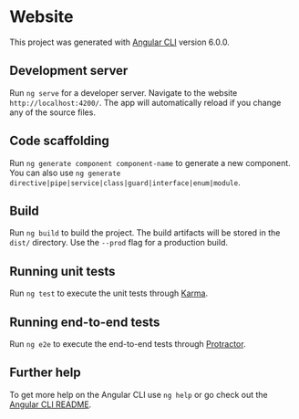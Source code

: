 # Website

This project was generated with [Angular CLI](https://github.com/angular/angular-cli) version 6.0.0.

## Development server

Run `ng serve` for a developer server. Navigate to the website `http://localhost:4200/`. The app will automatically reload if you change any of the source files.

## Code scaffolding

Run `ng generate component component-name` to generate a new component. You can also use `ng generate directive|pipe|service|class|guard|interface|enum|module`.

## Build

Run `ng build` to build the project. The build artifacts will be stored in the `dist/` directory. Use the `--prod` flag for a production build.

## Running unit tests

Run `ng test` to execute the unit tests through [Karma](https://karma-runner.github.io).

## Running end-to-end tests

Run `ng e2e` to execute the end-to-end tests through [Protractor](http://www.protractortest.org/).

## Further help

To get more help on the Angular CLI use `ng help` or go check out the [Angular CLI README](https://github.com/angular/angular-cli/blob/master/README.md).
